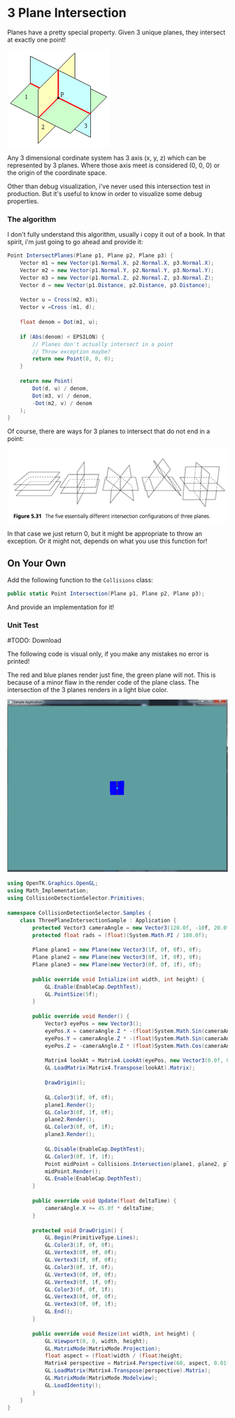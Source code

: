 # 3 Plane Intersection

Planes have a pretty special property. Given 3 unique planes, they intersect at exactly one point!

![SAMPLE](3plane_int.gif)

Any 3 dimensional cordinate system has 3 axis (x, y, z) which can be represented by 3 planes. Where those axis meet is considered (0, 0, 0) or the origin of the coordinate space.

Other than debug visualization, i've never used this intersection test in production. But it's useful to know in order to visualize some debug properties.

### The algorithm

I don't fully understand this algorithm, usually i copy it out of a book. In that spirit, i'm just going to go ahead and provide it:

```cs
Point IntersectPlanes(Plane p1, Plane p2, Plane p3) {
    Vector m1 = new Vector(p1.Normal.X, p2.Normal.X, p3.Normal.X);
    Vector m2 = new Vector(p1.Normal.Y, p2.Normal.Y, p3.Normal.Y);
    Vector m3 = new Vector(p1.Normal.Z, p2.Normal.Z, p3.Normal.Z);
    Vector d = new Vector(p1.Distance, p2.Distance, p3.Distance);
    
    Vector u = Cross(m2, m3);
    Vector v =Cross (m1, d);
    
    float denom = Dot(m1, u);
    
    if (Abs(denom) < EPSILON) {
        // Planes don't actually intersect in a point
        // Throw exception maybe?
        return new Point(0, 0, 0);
    }
       
    return new Point(
        Dot(d, u) / denom,
        Dot(m3, v) / denom,
        -Dot(m2, v) / denom
    );
}
```

Of course, there are ways for 3 planes to intersect that do not end in a point:

![P](plane_intersection_npot.png)

In that case we just return 0, but it might be appropriate to throw an exception. Or it might not, depends on what you use this function for!

## On Your Own

Add the following function to the ```Collisions``` class:

```cs
public static Point Intersection(Plane p1, Plane p2, Plane p3);
```

And provide an implementation for it!

### Unit Test

#TODO: Download

The following code is visual only, if you make any mistakes no error is printed!

The red and blue planes render just fine, the green plane will not. This is because of a minor flaw in the render code of the plane class. The intersection of the 3 planes renders in a light blue color.

![SN](plane_intersect_screenshot.png)

```cs
using OpenTK.Graphics.OpenGL;
using Math_Implementation;
using CollisionDetectionSelector.Primitives;

namespace CollisionDetectionSelector.Samples {
    class ThreePlaneIntersectionSample : Application {
        protected Vector3 cameraAngle = new Vector3(120.0f, -10f, 20.0f);
        protected float rads = (float)(System.Math.PI / 180.0f);

        Plane plane1 = new Plane(new Vector3(1f, 0f, 0f), 0f);
        Plane plane2 = new Plane(new Vector3(0f, 1f, 0f), 0f);
        Plane plane3 = new Plane(new Vector3(0f, 0f, 1f), 0f);

        public override void Intialize(int width, int height) {
            GL.Enable(EnableCap.DepthTest);
            GL.PointSize(5f);
        }

        public override void Render() {
            Vector3 eyePos = new Vector3();
            eyePos.X = cameraAngle.Z * -(float)System.Math.Sin(cameraAngle.X * rads * (float)System.Math.Cos(cameraAngle.Y * rads));
            eyePos.Y = cameraAngle.Z * -(float)System.Math.Sin(cameraAngle.Y * rads);
            eyePos.Z = -cameraAngle.Z * (float)System.Math.Cos(cameraAngle.X * rads * (float)System.Math.Cos(cameraAngle.Y * rads));

            Matrix4 lookAt = Matrix4.LookAt(eyePos, new Vector3(0.0f, 0.0f, 0.0f), new Vector3(0.0f, 1.0f, 0.0f));
            GL.LoadMatrix(Matrix4.Transpose(lookAt).Matrix);

            DrawOrigin();

            GL.Color3(1f, 0f, 0f);
            plane1.Render();
            GL.Color3(0f, 1f, 0f);
            plane2.Render();
            GL.Color3(0f, 0f, 1f);
            plane3.Render();

            GL.Disable(EnableCap.DepthTest);
            GL.Color3(0f, 1f, 1f);
            Point midPoint = Collisions.Intersection(plane1, plane2, plane3);
            midPoint.Render();
            GL.Enable(EnableCap.DepthTest);
        }

        public override void Update(float deltaTime) {
            cameraAngle.X += 45.0f * deltaTime;
        }

        protected void DrawOrigin() {
            GL.Begin(PrimitiveType.Lines);
            GL.Color3(1f, 0f, 0f);
            GL.Vertex3(0f, 0f, 0f);
            GL.Vertex3(1f, 0f, 0f);
            GL.Color3(0f, 1f, 0f);
            GL.Vertex3(0f, 0f, 0f);
            GL.Vertex3(0f, 1f, 0f);
            GL.Color3(0f, 0f, 1f);
            GL.Vertex3(0f, 0f, 0f);
            GL.Vertex3(0f, 0f, 1f);
            GL.End();
        }

        public override void Resize(int width, int height) {
            GL.Viewport(0, 0, width, height);
            GL.MatrixMode(MatrixMode.Projection);
            float aspect = (float)width / (float)height;
            Matrix4 perspective = Matrix4.Perspective(60, aspect, 0.01f, 1000.0f);
            GL.LoadMatrix(Matrix4.Transpose(perspective).Matrix);
            GL.MatrixMode(MatrixMode.Modelview);
            GL.LoadIdentity();
        }
    }
}
```
